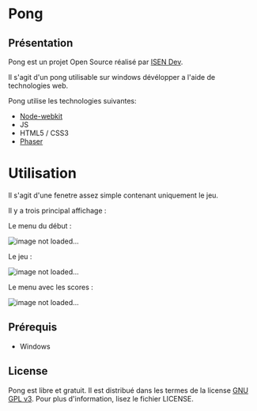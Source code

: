 Pong
========

## Présentation


Pong est un projet Open Source réalisé par [ISEN Dev](http://isendev.tumblr.com/).

Il s'agit d'un pong utilisable sur windows dévélopper a l'aide de technologies web.

Pong utilise les technologies suivantes:

* [Node-webkit](https://github.com/rogerwang/node-webkit)
* JS
* HTML5 / CSS3
* [Phaser](http://phaser.io/)

# Utilisation

Il s'agit d'une fenetre assez simple contenant uniquement le jeu.

Il y a trois principal affichage :

Le menu du début : 

  ![image not loaded...](http://img.myzupics.com/ab/mg5.jpg)
  
  
Le jeu : 

  ![image not loaded...](http://img.myzupics.com/ab/6ar.jpg)
  
  
Le menu avec les scores : 

  ![image not loaded...](http://img.myzupics.com/ab/n8i.jpg)



## Prérequis

* Windows

## License

Pong est libre et gratuit. Il est distribué dans les termes de la license [GNU GPL v3](http://www.gnu.org/licenses/gpl.html). Pour plus d'information, lisez le fichier LICENSE.







